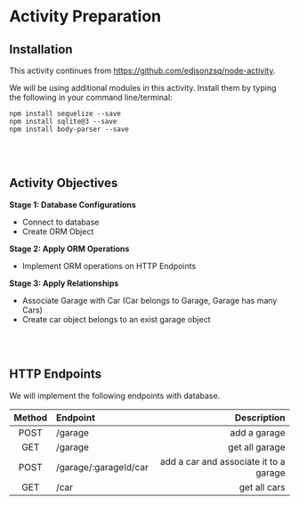 # Activity Preparation #
## Installation ##
This activity continues from https://github.com/edisonzsq/node-activity. 

We will be using additional modules in this activity. Install them by typing the following in your command line/terminal:
```shell
npm install sequelize --save
npm install sqlite@3 --save
npm install body-parser --save
```

<br><br>
## Activity Objectives ##

__Stage 1: Database Configurations__
- Connect to database
- Create ORM Object

__Stage 2: Apply ORM Operations__
- Implement ORM operations on HTTP Endpoints

__Stage 3: Apply Relationships__
- Associate Garage with Car (Car belongs to Garage, Garage has many Cars)
- Create car object belongs to an exist garage object

<br><br>
## HTTP Endpoints ##

We will implement the following endpoints with database.

|Method | Endpoint              | Description                |
| :----:|:---------------------|-----------------------:|
| POST  | /garage               | add a garage
| GET   | /garage               | get all garage|
| POST  | /garage/:garageId/car | add a car and associate it to a garage|
| GET   | /car              | get all cars       |

